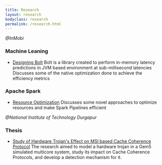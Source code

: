 ```yaml
---
title: Research
layout: research
bodyclass: research
permalink: /research.html
---
```


*@InMobi*

### Machine Leaning

* [Designing Bolt](https://technology.inmobi.com/articles/2022/06/05/resource-optimization-and-sla-enhancement-using-spark-jobs) <span>Bolt is a library created to perform in-memory latency predictions in JVM based environment at sub-millisecond latencies</span> <span>Discusses some of the native optimization done to achieve the efficiency metrics</span>

### Apache Spark

* [Resource Optimization](https://technology.inmobi.com/articles/2022/06/05/resource-optimization-and-sla-enhancement-using-spark-jobs) <span>Discusses some novel approaches to optimize resources and make Spark Pipelines efficient</span>

*@National Institute of Technology Durgapur*

### Thesis 

* [Study of Hardware Trojan's Effect on MSI based Cache Coherence Protocol](https://ieeexplore.ieee.org/abstract/document/8703990) <span>The research aimed to model a hardware trojan in a Gem5 simulated multicore system, study its impact on Cache Coherence Protocols, and develop a detection mechanism for it.</span>

